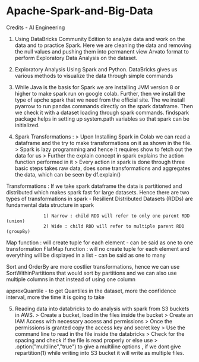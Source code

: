 # Apache-Spark-and-Big-Data

Credits - AI Engineering

1) Using DataBricks Community Edition to analyze data and work on the data and to practice Spark. Here we are cleaning the data and removing the null values and pushing them into permanent view Arvato format to perform Exploratory Data Analysis on the dataset.

2) Exploratory Analysis Using Spark and Python. DataBricks gives us various methods to visualize the data through simple commands

3) While Java is the basis for Spark we are installing JVM version 8 or higher to make spark run on google colab. Further, then we install the type of apche spark that we need from the official site. The we install pyarrow to run pandas commands directly on the spark dataframe. Then we check it with a dataset loading through spark commands. findspark package helps in setting up system.path variables so that spark can be initialized.


4) Spark Transformations :
            > Upon Installing Spark in Colab we can read a dataframe and the try to make transformations on it as shown in the file. 
            > Spark is lazy programming and hence it requires show to fetch out the data for us
            > Further the explain concept in spark explains the action function performed in it
            > Every action in spark is done through three basic steps takes raw data, does some transformations and aggregates the data, which can be seen by df.explain()
            

Transformations : If we take spark dataframe the data is partitioned and distributed which makes spark fast for large datasets. Hence there are two types of transformations in                       spark - Resilient Distributed Datasets (RDDs) are fundamental data structure in spark

                  1) Narrow : child RDD will refer to only one parent RDD (union)
                  2) Wide : child RDD will refer to multiple parent RDD (groupBy)
  
 Map function : will create tuple for each element - can be said as one to one transformation
 FlatMap function : will no create tuple for each element and everything will be displayed in a list - can be said as one to many
 
Sort and OrderBy are more costlier transformations, hence we can use SortWithinPartitions that would sort by partitions and we can also use multiple columns in that instead of using one column

approxQuantile - to get Quantiles in the dataset, more the confidence interval, more the time it is going to take


5) Reading data into databricks to do analysis with spark from S3 buckets in AWS. 
                                                                                                                                                                                             > Create a bucket, load in the files inside the bucket
                                                                                                                                                                                             > Create an IAM Access with necessary access and permissions
                                                                                                                                                                                             > Once the permissions is granted copy the access key and secret key
                                                                                                                                                                                             > Use the command line to read in the file inside the databricks 
                                                                                                                                                                                             > Check for the spacing and check if the file is read properly or else use 
                                                                                                                                                                                                        >  .option("multiline","true") to give a multiline options , if we dont give repartition(1) while writing into S3 bucket it will write as multiple files.

